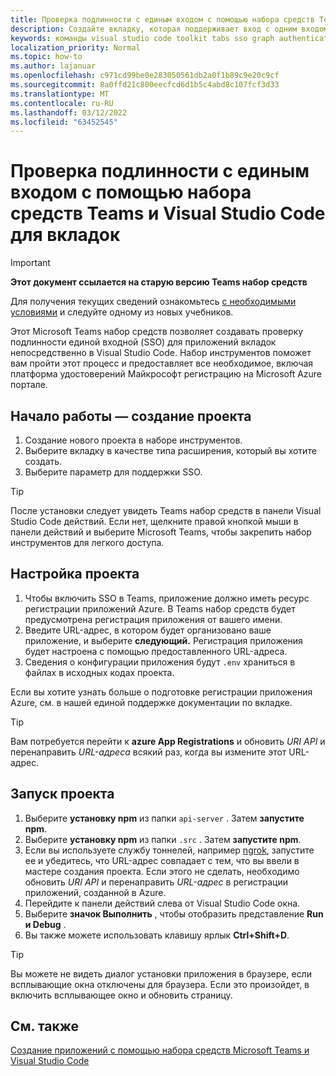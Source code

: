 ```yaml
---
title: Проверка подлинности с единым входом с помощью набора средств Teams и Visual Studio Code для вкладок
description: Создайте вкладку, которая поддерживает вход с одним входом, и microsoft Graph вызовы непосредственно Visual Studio Code с Microsoft Teams набор средств
keywords: команды visual studio code toolkit tabs sso graph authentication Azure identity platform
localization_priority: Normal
ms.topic: how-to
ms.author: lajanuar
ms.openlocfilehash: c971cd99be0e283050561db2a0f1b89c9e20c9cf
ms.sourcegitcommit: 8a0ffd21c800eecfcd6d1b5c4abd8c107fcf3d33
ms.translationtype: MT
ms.contentlocale: ru-RU
ms.lasthandoff: 03/12/2022
ms.locfileid: "63452545"
---
```

# <a name="single-sign-on-authentication-with-teams-toolkit-and-visual-studio-code-for-tabs"></a>Проверка подлинности с единым входом с помощью набора средств Teams и Visual Studio Code для вкладок

> [!IMPORTANT]
> **Этот документ ссылается на старую версию Teams набор средств**
>
> Для получения текущих сведений ознакомьтесь [с необходимыми условиями](../get-started/prerequisites.md) и следуйте одному из новых учебников.

Этот Microsoft Teams набор средств позволяет создавать проверку подлинности единой входной (SSO) для приложений вкладок непосредственно в Visual Studio Code. Набор инструментов поможет вам пройти этот процесс и предоставляет все необходимое, включая платформа удостоверений Майкрософт регистрацию на Microsoft Azure портале.

## <a name="get-started--create-a-project"></a>Начало работы — создание проекта

1. Создание нового проекта в наборе инструментов.
1. Выберите вкладку в качестве типа расширения, который вы хотите создать.
1. Выберите параметр для поддержки SSO.

> [!TIP]
> После установки следует увидеть Teams набор средств в панели Visual Studio Code действий. Если нет, щелкните правой кнопкой мыши в панели действий  и выберите Microsoft Teams, чтобы закрепить набор инструментов для легкого доступа.

## <a name="configure-your-project"></a>Настройка проекта

1. Чтобы включить SSO в Teams, приложение должно иметь ресурс регистрации приложений Azure. В Teams набор средств будет предусмотрена регистрация приложения от вашего имени.
1. Введите URL-адрес, в котором будет организовано ваше приложение, и выберите **следующий.** Регистрация приложения будет настроена с помощью предоставленного URL-адреса.
1. Сведения о конфигурации приложения будут `.env` храниться в файлах в исходных кодах проекта.

Если вы хотите узнать больше о подготовке регистрации приложения Azure, см. в нашей единой  поддержке документации по вкладке.[](../tabs/how-to/authentication/auth-aad-sso.md)

> [!TIP]
> Вам потребуется перейти к **azure App Registrations** и обновить *URI API* и перенаправить *URL-адреса* всякий раз, когда вы измените этот URL-адрес.

## <a name="run-your-project"></a>Запуск проекта

1. Выберите **установку npm** из папки `api-server` . Затем **запустите npm**.
1. Выберите **установку npm** из папки `.src` . Затем **запустите npm**.
1. Если вы используете службу тоннелей, например [ngrok](https://ngrok.com/), запустите ее и убедитесь, что URL-адрес совпадает с тем, что вы ввели в мастере создания проекта. Если этого не сделать, необходимо обновить *URI API* и перенаправить *URL-адрес* в регистрации приложений, созданной в Azure.
1. Перейдите к панели действий слева от Visual Studio Code окна.
1. Выберите **значок Выполнить** , чтобы отобразить представление **Run и Debug** .
1. Вы также можете использовать клавишу ярлык **Ctrl+Shift+D**.

> [!TIP]
> Вы можете не видеть диалог установки приложения в браузере, если всплывающие окна отключены для браузера. Если это произойдет, в включить всплывающее окно и обновить страницу.

## <a name="see-also"></a>См. также

[Создание приложений с помощью набора средств Microsoft Teams и Visual Studio Code](visual-studio-code-overview.md)
